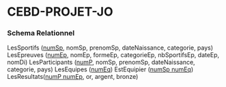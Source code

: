 # CEBD-PROJET-JO

### Schema Relationnel
LesSportifs (<ins>numSp</ins>, nomSp, prenomSp, dateNaissance, categorie, pays)
LesEpreuves (<ins>numEp</ins>, nomEp, formeEp, categorieEp, nbSportifsEp, dateEp, nomDi)
LesParticipants (<ins>numP</ins>, nomSp, prenomSp, dateNaissance, categorie, pays)
LesEquipes (<ins>numEq</ins>)
EstEquipier (<ins>numSp numEq</ins>)
LesResultats(<ins>numP numEp</ins>, or, argent, bronze)
